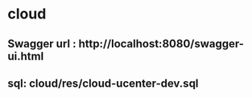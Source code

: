 # cloud 
## Swagger url : http://localhost:8080/swagger-ui.html
## sql: cloud/res/cloud-ucenter-dev.sql